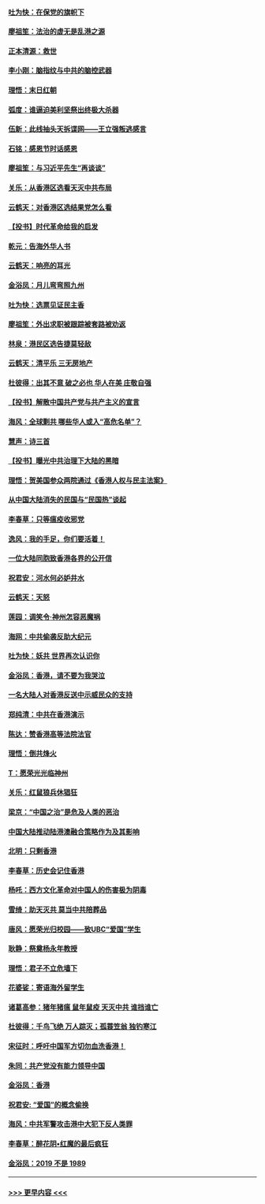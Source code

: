 #### [吐为快：在保党的旗帜下](../pages/nsc993/n11691188.md?t=11301544) 
#### [廖祖笙：法治的虚无是乱港之源](../pages/nsc993/n11690605.md?t=11301544) 
#### [正本清源：救世](../pages/nsc993/n11689134.md?t=11301544) 
#### [李小刚：脑指纹与中共的脑控武器](../pages/nsc993/n11688900.md?t=11301544) 
#### [理悟：末日红朝](../pages/nsc993/n11688829.md?t=11301544) 
#### [弧度：谁逼迫美利坚祭出终极大杀器](../pages/nsc993/n11688735.md?t=11301544) 
#### [伍新：此线抽头天拆谍网——王立强叛逃感言](../pages/nsc993/n11687981.md?t=11301544) 
#### [石铭：感恩节时话感恩](../pages/nsc993/n11687568.md?t=11301544) 
#### [廖祖笙：与习近平先生“再谈谈”](../pages/nsc993/n11687005.md?t=11301544) 
#### [关乐：从香港区选看天灭中共布局](../pages/nsc993/n11686647.md?t=11301544) 
#### [云鹤天：对香港区选结果党怎么看](../pages/nsc993/n11686216.md?t=11301544) 
#### [【投书】时代革命给我的启发](../pages/nsc993/n11684287.md?t=11301544) 
#### [乾元：告海外华人书](../pages/nsc993/n11684044.md?t=11301544) 
#### [云鹤天：响亮的耳光](../pages/nsc993/n11684254.md?t=11301544) 
#### [金浴凤：月儿弯弯照九州](../pages/nsc993/n11684231.md?t=11301544) 
#### [吐为快：选票见证民主香](../pages/nsc993/n11684206.md?t=11301544) 
#### [廖祖笙：外出求职被跟踪被套路被劝返](../pages/nsc993/n11683874.md?t=11301544) 
#### [林泉：港民区选告捷莫轻敌](../pages/nsc993/n11683930.md?t=11301544) 
#### [云鹤天：清平乐 三无房地产](../pages/nsc993/n11681521.md?t=11301544) 
#### [杜彼得：出其不意 破之必也 华人在美 庄敬自强](../pages/nsc993/n11679554.md?t=11301544) 
#### [【投书】解散中国共产党与共产主义的宣言](../pages/nsc993/n11679177.md?t=11301544) 
#### [海风：全球剿共 哪些华人或入“高危名单”？](../pages/nsc993/n11678617.md?t=11301544) 
#### [慧声：诗三首](../pages/nsc993/n11678848.md?t=11301544) 
#### [【投书】曝光中共治理下大陆的黑暗](../pages/nsc993/n11678674.md?t=11301544) 
#### [理悟：贺美国参众两院通过《香港人权与民主法案》](../pages/nsc993/n11678104.md?t=11301544) 
#### [从中国大陆消失的民国与“民国热”谈起](../pages/nsc993/n11678075.md?t=11301544) 
#### [李春草：只等瘟疫收邪党](../pages/nsc993/n11677308.md?t=11301544) 
#### [逸风：我的手足，你们要活着！](../pages/nsc993/n11676352.md?t=11301544) 
#### [一位大陆同胞致香港各界的公开信](../pages/nsc993/n11675761.md?t=11301544) 
#### [祝君安：河水何必妒井水](../pages/nsc993/n11675746.md?t=11301544) 
#### [云鹤天：天怒](../pages/nsc993/n11675718.md?t=11301544) 
#### [莲园：调笑令‧神州怎容恶魔祸](../pages/nsc993/n11675648.md?t=11301544) 
#### [海网：中共偷袭反助大纪元](../pages/nsc993/n11673515.md?t=11301544) 
#### [吐为快：妖共 世界再次认识你](../pages/nsc993/n11673506.md?t=11301544) 
#### [金浴凤：香港，请不要为我哭泣](../pages/nsc993/n11673248.md?t=11301544) 
#### [一名大陆人对香港反送中示威民众的支持](../pages/nsc993/n11672615.md?t=11301544) 
#### [郑纯清：中共在香港演示](../pages/nsc993/n11670539.md?t=11301544) 
#### [陈达：赞香港高等法院法官](../pages/nsc993/n11669542.md?t=11301544) 
#### [理悟：倒共烽火](../pages/nsc993/n11668844.md?t=11301544) 
#### [T：愿荣光光临神州](../pages/nsc993/n11668421.md?t=11301544) 
#### [关乐：红鼠狼兵休猖狂](../pages/nsc993/n11668378.md?t=11301544) 
#### [梁京：“中国之治”是危及人类的恶治](../pages/nsc993/n11668328.md?t=11301544) 
#### [中国大陆推动陆港澳融合策略作为及其影响](../pages/nsc993/n11668157.md?t=11301544) 
#### [北明：只剩香港](../pages/nsc993/n11668002.md?t=11301544) 
#### [李春草：历史会记住香港](../pages/nsc993/n11667927.md?t=11301544) 
#### [杨吒：西方文化革命对中国人的伤害极为阴毒](../pages/nsc993/n11664521.md?t=11301544) 
#### [雪绮：助天灭共 莫当中共陪葬品](../pages/nsc993/n11662650.md?t=11301544) 
#### [唐风：愿荣光归校园——致UBC“爱国”学生](../pages/nsc993/n11662194.md?t=11301544) 
#### [耿静：祭奠杨永年教授](../pages/nsc993/n11662514.md?t=11301544) 
#### [理悟：君子不立危墙下](../pages/nsc993/n11662172.md?t=11301544) 
#### [花婆娑：寄语海外留学生](../pages/nsc993/n11662121.md?t=11301544) 
#### [诸葛高参：猪年猪瘟 鼠年鼠疫 天灭中共 谁挡谁亡](../pages/nsc993/n11661980.md?t=11301544) 
#### [杜彼得：千鸟飞绝 万人踪灭；孤蓑笠翁 独钓寒江](../pages/nsc993/n11661170.md?t=11301544) 
#### [宋征时：呼吁中国军方切勿血洗香港！](../pages/nsc993/n11415318.md?t=11301544) 
#### [朱同：共产党没有能力领导中国](../pages/nsc993/n11660421.md?t=11301544) 
#### [金浴凤：香港](../pages/nsc993/n11660419.md?t=11301544) 
#### [祝君安: “爱国”的概念偷换](../pages/nsc993/n11659706.md?t=11301544) 
#### [海风：中共军警攻击港中大犯下反人类罪](../pages/nsc993/n11659632.md?t=11301544) 
#### [李春草：醉花阴•红魔的最后疯狂](../pages/nsc993/n11659287.md?t=11301544) 
#### [金浴凤：2019 不是 1989](../pages/nsc993/n11657663.md?t=11301544) 

----
#### [ >>> 更早内容 <<< ](../indexes/nsc993-earlier.md)
